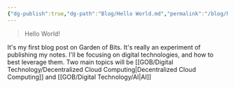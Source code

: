 ```yaml
---
{"dg-publish":true,"dg-path":"Blog/Hello World.md","permalink":"/blog/hello-world/","title":"Hello World","tags":["post"],"noteIcon":"default"}
---
```



> Hello World!

It's my first blog post on Garden of Bits. It's really an experiment of publishing my notes. I'll be focusing on digital technologies, and how to best leverage them. Two main topics will be [[GOB/Digital Technology/Decentralized Cloud Computing\|Decentralized Cloud Computing]] and [[GOB/Digital Technology/AI\|AI]]